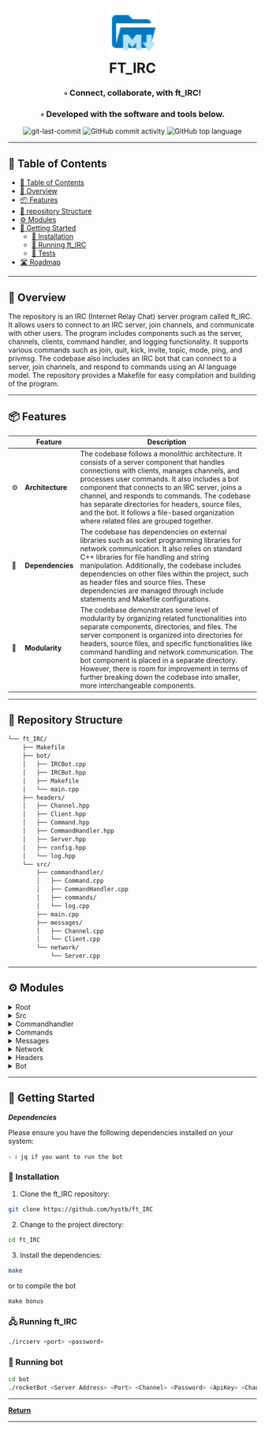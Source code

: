 <div align="center">
<h1 align="center">
<img src="https://raw.githubusercontent.com/PKief/vscode-material-icon-theme/ec559a9f6bfd399b82bb44393651661b08aaf7ba/icons/folder-markdown-open.svg" width="100" />
<br>FT_IRC</h1>
<h3>◦ Connect, collaborate, with ft_IRC!</h3>
<h3>◦ Developed with the software and tools below.</h3>

<p align="center">

</p>
<img src="https://img.shields.io/github/last-commit/hystb/ft_IRC?style=flat-square&color=5D6D7E" alt="git-last-commit" />
<img src="https://img.shields.io/github/commit-activity/m/hystb/ft_IRC?style=flat-square&color=5D6D7E" alt="GitHub commit activity" />
<img src="https://img.shields.io/github/languages/top/hystb/ft_IRC?style=flat-square&color=5D6D7E" alt="GitHub top language" />
</div>

---

## 📖 Table of Contents
- [📖 Table of Contents](#-table-of-contents)
- [📍 Overview](#-overview)
- [📦 Features](#-features)
- [📂 repository Structure](#-repository-structure)
- [⚙️ Modules](#modules)
- [🚀 Getting Started](#-getting-started)
    - [🔧 Installation](#-installation)
    - [🤖 Running ft_IRC](#-running-ft_IRC)
    - [🧪 Tests](#-tests)
- [🛣 Roadmap](#-roadmap)

---


## 📍 Overview

The repository is an IRC (Internet Relay Chat) server program called ft_IRC. It allows users to connect to an IRC server, join channels, and communicate with other users. The program includes components such as the server, channels, clients, command handler, and logging functionality. It supports various commands such as join, quit, kick, invite, topic, mode, ping, and privmsg. The codebase also includes an IRC bot that can connect to a server, join channels, and respond to commands using an AI language model. The repository provides a Makefile for easy compilation and building of the program.

---

## 📦 Features

|    | Feature            | Description                                                                                                        |
|----|--------------------|--------------------------------------------------------------------------------------------------------------------|
| ⚙️ | **Architecture**   | The codebase follows a monolithic architecture. It consists of a server component that handles connections with clients, manages channels, and processes user commands. It also includes a bot component that connects to an IRC server, joins a channel, and responds to commands. The codebase has separate directories for headers, source files, and the bot. It follows a file-based organization where related files are grouped together.|
| 🔗 | **Dependencies**   | The codebase has dependencies on external libraries such as socket programming libraries for network communication. It also relies on standard C++ libraries for file handling and string manipulation. Additionally, the codebase includes dependencies on other files within the project, such as header files and source files. These dependencies are managed through include statements and Makefile configurations.|
| 🧩 | **Modularity**     | The codebase demonstrates some level of modularity by organizing related functionalities into separate components, directories, and files. The server component is organized into directories for headers, source files, and specific functionalities like command handling and network communication. The bot component is placed in a separate directory. However, there is room for improvement in terms of further breaking down the codebase into smaller, more interchangeable components.|

---


## 📂 Repository Structure

```sh
└── ft_IRC/
    ├── Makefile
    ├── bot/
    │   ├── IRCBot.cpp
    │   ├── IRCBot.hpp
    │   ├── Makefile
    │   └── main.cpp
    ├── headers/
    │   ├── Channel.hpp
    │   ├── Client.hpp
    │   ├── Command.hpp
    │   ├── CommandHandler.hpp
    │   ├── Server.hpp
    │   ├── config.hpp
    │   └── log.hpp
    └── src/
        ├── commandhandler/
        │   ├── Command.cpp
        │   ├── CommandHandler.cpp
        │   ├── commands/
        │   └── log.cpp
        ├── main.cpp
        ├── messages/
        │   ├── Channel.cpp
        │   └── Client.cpp
        └── network/
            └── Server.cpp

```

---


## ⚙️ Modules

<details closed><summary>Root</summary>

| File                                                           | Summary                                                                                                                                                                                                                                                                                                                                                                                                                                                                                                                                                                                                                                                                                                                                                                                                                                                                                                                                                                                                          |
| ---                                                            | ---                                                                                                                                                                                                                                                                                                                                                                                                                                                                                                                                                                                                                                                                                                                                                                                                                                                                                                                                                                                                              |
| [Makefile](https://github.com/hystb/ft_IRC/blob/main/Makefile) | This Makefile is used to compile and build an IRC server program called ircserv. The program consists of various components, including the bot, headers, and source files.The main.cpp file is the entry point of the program, while the server.cpp, channel.cpp, and client.cpp files handle network-related functionalities. The commandhandler.cpp file contains command-handling logic, and the log.cpp file manages logging functionality. Additionally, there are separate source files for each command supported by the IRC server.The Makefile specifies the compiler and flags, as well as the target name. It compiles all the source files and creates corresponding object files in the.obj directory. The compiled object files are then linked together to generate the executable ircserv.There are additional targets defined in the Makefile, such as bonus to build the bot, clean to remove object files, fclean to remove the executable and object files, and re to perform a clean build. |

</details>

<details closed><summary>Src</summary>

| File                                                               | Summary                                                                                                                                                                                                                                                                                                              |
| ---                                                                | ---                                                                                                                                                                                                                                                                                                                  |
| [main.cpp](https://github.com/hystb/ft_IRC/blob/main/src/main.cpp) | The code in the main.cpp file checks the command line arguments, specifically the port and password, and then creates an instance of the Server class. If the command line arguments are not provided or are invalid, error messages are printed. The Server instance is then started by calling the start() method. |

</details>

<details closed><summary>Commandhandler</summary>

| File                                                                                                  | Summary                                                                                                                                                                                                                                                                                                                                                                                                                                                                                                                                                             |
| ---                                                                                                   | ---                                                                                                                                                                                                                                                                                                                                                                                                                                                                                                                                                                 |
| [log.cpp](https://github.com/hystb/ft_IRC/blob/main/src/commandhandler/log.cpp)                       | The code in the log.cpp file contains a collection of functions that handle various responses and error messages for an Internet Relay Chat (IRC) server. These functions are responsible for sending messages to clients, such as welcoming them to the network, providing server information, notifying about channel modes and topics, and handling errors related to clients and channels. Additionally, there are functions that log certain events, such as when a client joins a channel, invites another client, kicks a client, or modifies channel modes. |
| [CommandHandler.cpp](https://github.com/hystb/ft_IRC/blob/main/src/commandhandler/CommandHandler.cpp) | The code in `CommandHandler.cpp` defines the implementation of the `CommandHandler` class. It contains the constructor and destructor for the class, as well as the `commands` and `handleCommand` functions. The `commands` function handles the execution of different commands based on the input command string. The `handleCommand` function takes in an input string, a client object, a map of channels, and a map of clients, and creates a `Command` object to execute the command.                                                                        |
| [Command.cpp](https://github.com/hystb/ft_IRC/blob/main/src/commandhandler/Command.cpp)               | The code is a part of an IRC (Internet Relay Chat) bot implementation. It includes the Command class, which is responsible for parsing user input and extracting commands and parameters. The constructor takes in the user input, a pointer to the client object, a map of channels, and a map of clients. The parse function splits the input into the command, content, and parameters. The class also includes getter functions to access the parsed values.                                                                                                    |

</details>

<details closed><summary>Commands</summary>

| File                                                                                             | Summary                                                                                                                                                                                                                                                                                                                                                                                                                                                                                                                                                                                                                                                                                                                                                                                                                                                                                                                                                                                                             |
| ---                                                                                              | ---                                                                                                                                                                                                                                                                                                                                                                                                                                                                                                                                                                                                                                                                                                                                                                                                                                                                                                                                                                                                                 |
| [pass.cpp](https://github.com/hystb/ft_IRC/blob/main/src/commandhandler/commands/pass.cpp)       | The code in `pass.cpp` is part of an IRC (Internet Relay Chat) bot. It handles the `PASS` command, which is used to authenticate a client with a password. The `refuseConnection` function is used to handle different scenarios in which the connection should be refused, such as when the command is missing arguments or when the password is incorrect. The `pass` function receives a command object and checks if the client's password is already unlocked. If it is, it returns an error indicating that the client is already registered. If not, it checks if the command has the correct number of parameters. If not, it calls `refuseConnection` with the appropriate reason. If the number of parameters is correct, it compares the password parameter with the stored password. If they match, it sets the password as unlocked for the client.                                                                                                                                                    |
| [ping.cpp](https://github.com/hystb/ft_IRC/blob/main/src/commandhandler/commands/ping.cpp)       | The code is part of an IRC (Internet Relay Chat) bot application. It includes a command handler that handles the ping command. The ping function takes a Command object as a parameter and extracts the parameters and client information from it. If the number of parameters is not equal to 1, it returns an error message. Otherwise, it sends a PONG message back to the client.                                                                                                                                                                                                                                                                                                                                                                                                                                                                                                                                                                                                                               |
| [invite.cpp](https://github.com/hystb/ft_IRC/blob/main/src/commandhandler/commands/invite.cpp)   | The code is a part of an IRC (Internet Relay Chat) server implementation. It contains a function called invite in the CommandHandler class. This function handles the invite command in IRC. It checks if the command has the correct number of arguments and if the specified channel and client exist. It then checks if the inviting client has the necessary privileges to invite a user to the channel. If all conditions are met, it adds the invited client to the channel's invited list and logs the invitation.                                                                                                                                                                                                                                                                                                                                                                                                                                                                                           |
| [quit.cpp](https://github.com/hystb/ft_IRC/blob/main/src/commandhandler/commands/quit.cpp)       | The code is a part of an IRC (Internet Relay Chat) bot project. It consists of a directory structure with source code files, header files, and a Makefile for build automation. The specific code in quit.cpp defines functions related to handling the QUIT command in the IRC protocol. It includes a function that broadcasts a message to other clients when a client disconnects and a function that handles the QUIT command, setting the client's disconnection status and notifying other clients.                                                                                                                                                                                                                                                                                                                                                                                                                                                                                                          |
| [topic.cpp](https://github.com/hystb/ft_IRC/blob/main/src/commandhandler/commands/topic.cpp)     | The code above is a part of a larger codebase for an IRC bot. This specific file, topic.cpp, contains the implementation of the topic command handler. The topic command allows the bot to set or retrieve the topic of a specific channel in the IRC network. The code checks if the command has the necessary parameters, retrieves the channel name and checks if the channel exists. If the channel exists and the client is a member of the channel, the code sets or retrieves the topic accordingly. If any errors occur during the process, appropriate error messages are returned.                                                                                                                                                                                                                                                                                                                                                                                                                        |
| [mode.cpp](https://github.com/hystb/ft_IRC/blob/main/src/commandhandler/commands/mode.cpp)       | The code is a part of an IRC (Internet Relay Chat) server implementation and specifically handles the mode command. This command allows users to modify various properties of a channel, such as adding or removing channel operator privileges, setting an invite-only mode, restricting topic changes, setting a channel password, and setting a user limit for the channel. The code verifies the command parameters, checks the validity of the mode string, and performs the requested action on the channel based on the flag provided.                                                                                                                                                                                                                                                                                                                                                                                                                                                                       |
| [privmsg.cpp](https://github.com/hystb/ft_IRC/blob/main/src/commandhandler/commands/privmsg.cpp) | The code in privmsg.cpp is part of a larger project called ft_IRC. It handles the PRIVMSG command in an Internet Relay Chat (IRC) server. It checks the parameters passed with the command and performs different actions based on the target. If the target is a channel, it sends the message to all clients in the channel. If the target is a specific client, it sends the message directly to that client. If the target is invalid, it returns an error message.                                                                                                                                                                                                                                                                                                                                                                                                                                                                                                                                             |
| [user.cpp](https://github.com/hystb/ft_IRC/blob/main/src/commandhandler/commands/user.cpp)       | The code in the user.cpp file is part of a larger project called ft_IRC. It is a command handler that handles the USER command in an IRC (Internet Relay Chat) bot. The user function takes a command object as its parameter and performs various checks and operations. It checks if the client is already connected, if the parameters of the command are correct, and sets the real name and username of the client accordingly. Finally, it calls the doLogin function of the client.Overall, this code is responsible for handling the USER command in the IRC bot and managing the relevant client information.                                                                                                                                                                                                                                                                                                                                                                                              |
| [join.cpp](https://github.com/hystb/ft_IRC/blob/main/src/commandhandler/commands/join.cpp)       | The code is a part of an IRC (Internet Relay Chat) bot implemented in C++. It handles the join command, which allows clients to join a channel. The checkArgsJoin function checks the validity of the command's arguments, such as the channel name and password. The join function is called by the command handler and performs the necessary checks and actions to join a channel, including creating a new channel if it doesn't exist, checking channel membership, invite-only and password restrictions, adding the client to the channel, and updating the client and channel information.                                                                                                                                                                                                                                                                                                                                                                                                                  |
| [part.cpp](https://github.com/hystb/ft_IRC/blob/main/src/commandhandler/commands/part.cpp)       | The code in the file part.cpp is part of a larger project called ft_IRC. It is a command handler for an IRC bot. The part command allows a client to leave a specific channel. The code checks if the necessary parameter is provided and returns an error message if not. It then checks if the channel exists and returns an error message if not. If the client is a member of the channel, it sends a message indicating that the client has left the channel, and removes the client from the channel's list of members. If the client is not a member of the channel, it returns an error message.                                                                                                                                                                                                                                                                                                                                                                                                            |
| [kick.cpp](https://github.com/hystb/ft_IRC/blob/main/src/commandhandler/commands/kick.cpp)       | The code is a part of an IRC (Internet Relay Chat) bot application. It is responsible for handling the kick command. The checkArgsKick function validates the arguments of the command. The kick function checks if the client and channel exist, if the client has operator privileges, if the specified client is a member of the channel, and if the client is currently on the channel. If all conditions are met, it sends a kick message to the channel and removes the client from the channel.                                                                                                                                                                                                                                                                                                                                                                                                                                                                                                              |
| [nick.cpp](https://github.com/hystb/ft_IRC/blob/main/src/commandhandler/commands/nick.cpp)       | The code in the file nick.cpp is part of a larger codebase for an IRC (Internet Relay Chat) bot. This specific file contains a function called nick that handles the NICK command in the IRC protocol. The function takes a Command object as a parameter, which contains information about the command and the client who issued it. It extracts the parameters from the Command object and performs various checks on the nickname provided. If the nickname is invalid (contains certain characters or exceeds a certain length), the function returns an error message. If the nickname is already in use by another client, it also returns an error message. If the nickname passes all the checks, the function updates the client's nickname and broadcasts the change to all connected clients. If the client already had a nickname, it sends a message to update the nickname. If the client didn't have a nickname before, it sets the provided nickname and performs additional login-related actions. |

</details>

<details closed><summary>Messages</summary>

| File                                                                              | Summary                                                                                                                                                                                                                                                                                                                                                                                                                                                                                                                  |
| ---                                                                               | ---                                                                                                                                                                                                                                                                                                                                                                                                                                                                                                                      |
| [Client.cpp](https://github.com/hystb/ft_IRC/blob/main/src/messages/Client.cpp)   | The code includes the implementation of the Client class, which represents a client connected to a server. It contains getters and setters for various attributes such as socket, buffer, nickname, username, realname, etc. It also includes methods for sending messages, performing login, and broadcasting messages to other clients in the same channels. The code also includes some helper functions, such as getting a client based on nickname and a method to format and send messages to the client's socket. |
| [Channel.cpp](https://github.com/hystb/ft_IRC/blob/main/src/messages/Channel.cpp) | The Channel class represents a channel in an Internet Relay Chat (IRC) system. It contains functions to add and remove clients, set and unset operators, add and remove invited clients, set various channel attributes such as password, topic, and limits, and retrieve information about the channel and its members. The class also includes functions to send messages to clients in the channel and to update the channel's mode and member list.                                                                  |

</details>

<details closed><summary>Network</summary>

| File                                                                           | Summary                                                                                                                                                                                                                                                                                                                                                                                                                      |
| ---                                                                            | ---                                                                                                                                                                                                                                                                                                                                                                                                                          |
| [Server.cpp](https://github.com/hystb/ft_IRC/blob/main/src/network/Server.cpp) | The code provided represents the implementation of a server in an Internet Relay Chat (IRC) system. The Server class manages connections with clients, receives and processes messages, and handles client disconnections. It listens for incoming connections, accepts clients, and manages client interactions using the CommandHandler class. The Server class also handles signals such as SIGINT, SIGQUIT, and SIGTSTP. |

</details>

<details closed><summary>Headers</summary>

| File                                                                                       | Summary                                                                                                                                                                                                                                                                                                                                                                                                                                                                                                                                                                                                                                                                                                    |
| ---                                                                                        | ---                                                                                                                                                                                                                                                                                                                                                                                                                                                                                                                                                                                                                                                                                                        |
| [Command.hpp](https://github.com/hystb/ft_IRC/blob/main/headers/Command.hpp)               | The Command.hpp file contains the declaration of the Command class. This class represents a command in an IRC (Internet Relay Chat) system. It has private member variables to store the input, command, parameters, content, client, channels, and clients associated with the command. The class has a parse() function to parse the command input. The public interface includes getters for the input, command, parameters, content, channels, clients, and client. It also includes a constructor and a destructor. The class also defines an exception class for invalid command syntax.                                                                                                             |
| [config.hpp](https://github.com/hystb/ft_IRC/blob/main/headers/config.hpp)                 | The code provided is a configuration file `config.hpp` for an IRC (Internet Relay Chat) server. It defines various configurations such as maximum number of clients, network name, server name, server version, and rules for nickname and channel lengths. Additionally, it also defines color codes for different terminal text colors and formatting.                                                                                                                                                                                                                                                                                                                                                   |
| [Server.hpp](https://github.com/hystb/ft_IRC/blob/main/headers/Server.hpp)                 | The code defines the Server class, which represents a server in an IRC (Internet Relay Chat) application. The class handles client connections, manages channels, and processes user commands. It includes functions for initializing the server, handling client disconnections, sending messages to clients, and managing server shutdown. The class also defines custom exceptions for handling errors during server execution.                                                                                                                                                                                                                                                                         |
| [Channel.hpp](https://github.com/hystb/ft_IRC/blob/main/headers/Channel.hpp)               | The code provided is a C++ header file called Channel.hpp. It defines the class Channel, which represents a channel in an Internet Relay Chat (IRC) system. The Channel class has several member functions and attributes that allow for the management of clients, operators, invited users, and various channel settings such as password, topic, and mode. Additionally, it provides functions for sending messages, updating client lists, and more. The Channel class is intended to be used in conjunction with other classes and files in the ft_IRC project.                                                                                                                                       |
| [log.hpp](https://github.com/hystb/ft_IRC/blob/main/headers/log.hpp)                       | The code in `log.hpp` defines various functions for logging different events and error messages in an IRC (Internet Relay Chat) application. These functions include logging welcome messages, server information, channel modes, topics, user lists, MOTD (Message of the Day), and various error messages. The functions take parameters such as clients, channels, nicknames, and other relevant information to generate the appropriate log message.                                                                                                                                                                                                                                                   |
| [CommandHandler.hpp](https://github.com/hystb/ft_IRC/blob/main/headers/CommandHandler.hpp) | The code provided is a header file called CommandHandler.hpp. It contains a class called CommandHandler that handles various commands used in an Internet Relay Chat (IRC) system. The class has private member functions for different commands such as quit, pass, nick, and user. It also has public member functions for other commands like kick, join, invite, topic, mode, ping, privmsg, and part. The class takes a reference to a string as a parameter in the constructor and has a destructor. It also has a public member function called handleCommand that takes multiple parameters including input, client, channels, and clients, and is responsible for handling the incoming commands. |
| [Client.hpp](https://github.com/hystb/ft_IRC/blob/main/headers/Client.hpp)                 | The code represents the header file Client.hpp which defines the class Client. The class contains various member functions and attributes related to a client in an IRC (Internet Relay Chat) system. It includes functions for getting and setting socket, buffer, username, nickname, and realname values. It also includes functions for sending messages, logging in, broadcasting messages from a client, and warning others when a client is leaving. The class also has attributes such as socketFd, passwordUnlocked, toDisconnect, and userConnected.                                                                                                                                             |

</details>

<details closed><summary>Bot</summary>

| File                                                                   | Summary                                                                                                                                                                                                                                                                                                                                                                                                                                                                                                                                                                                                           |
| ---                                                                    | ---                                                                                                                                                                                                                                                                                                                                                                                                                                                                                                                                                                                                               |
| [IRCBot.cpp](https://github.com/hystb/ft_IRC/blob/main/bot/IRCBot.cpp) | The code represents an IRC (Internet Relay Chat) bot that connects to an IRC server, joins a channel, and responds to commands. It uses socket programming to establish a connection with the server, sends and receives messages, and executes commands. Features include creating a socket, connecting to the server, sending messages, receiving messages, parsing commands, generating responses using an AI language model (GPT-3), and handling signals for graceful termination.                                                                                                                           |
| [IRCBot.hpp](https://github.com/hystb/ft_IRC/blob/main/bot/IRCBot.hpp) | The code provided is the header file for an IRCBot class. It includes necessary libraries and defines the class with member variables and functions. The IRCBot class represents an Internet Relay Chat (IRC) bot, designed to connect to a server, join a specific channel, and interact with users. It has functions to create a socket, connect to the server, send and receive IRC messages, handle signals, manage connections, and generate responses using a GPT (Generative Pre-trained Transformer) model. The class also includes exception handling and a destructor.                                  |
| [main.cpp](https://github.com/hystb/ft_IRC/blob/main/bot/main.cpp)     | The code in bot/main.cpp is the entry point of the IRCBot application. It checks if the correct number of command line arguments (6 or 7) are provided. If the arguments are correct, it extracts the server address, port, channel name, password, API key, and an optional channel password from the command line arguments. Then, it creates an instance of the IRCBot class with the provided arguments and runs the bot. If any exception occurs during the execution, it catches the exception and prints the error message. If the incorrect number of arguments is provided, it displays a usage message. |
| [Makefile](https://github.com/hystb/ft_IRC/blob/main/bot/Makefile)     | This Makefile is used to compile the IRCBot program. The program consists of several source files located in the bot directory and its subdirectories. The Makefile sets the compiler to c++ and specifies the compilation flags. The program's name is set to rocketBot. The Makefile contains rules to compile the source files into object files and link them together to create the final executable. The all rule compiles the program, clean rule removes the object files, fclean rule removes the executable, and re rule cleans and recompiles the program.                                             |

</details>

---

## 🚀 Getting Started

***Dependencies***

Please ensure you have the following dependencies installed on your system:

`- ℹ️ jq if you want to run the bot`

### 🔧 Installation

1. Clone the ft_IRC repository:
```sh
git clone https://github.com/hystb/ft_IRC
```

2. Change to the project directory:
```sh
cd ft_IRC
```

3. Install the dependencies:
```sh
make
```
or to compile the bot
```
make bonus
```

### 🖧 Running ft_IRC

```sh
./ircserv <port> <password>
```

### 🤖 Running bot

```sh
cd bot
./rocketBot <Server Address> <Port> <Channel> <Password> <ApiKey> <Channel Password(optional)>
```
---

[**Return**](#Top)

---

